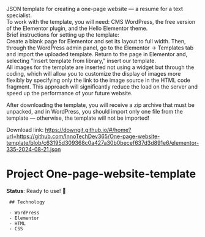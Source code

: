 JSON template for creating a one-page website — a resume for a text specialist.  
To work with the template, you will need: CMS WordPress, the free version of the Elementor plugin, and the Hello Elementor theme.  
Brief instructions for setting up the template:  
Create a blank page for Elementor and set its layout to full width. Then, through the WordPress admin panel, go to the Elementor → Templates tab and import the uploaded template. Return to the page in Elementor and, selecting "Insert template from library," insert our template.  
All images for the template are inserted not using a widget but through the coding, which will allow you to customize the display of images more flexibly by specifying only the link to the image source in the HTML code fragment. This approach will significantly reduce the load on the server and speed up the performance of your future website.

After downloading the template, you will receive a zip archive that must be unpacked, and in WordPress, you should import only one file from the template — otherwise, the template will not be imported!
 

Download link: https://downgit.github.io/#/home?url=https://github.com/InnoTechDev365/One-page-website-template/blob/c63195d309368c0a427a30b0becef637d3d891e6/elementor-335-2024-08-21.json

   # Project One-page-website-template
   **Status**: Ready to use! 🚧
   
     ## Technology

     - WordPress
     - Elementor
     - HTML
     - CSS
     
